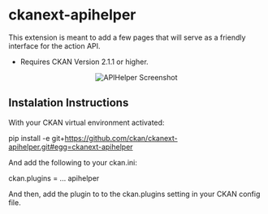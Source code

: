 # ckanext-apihelper

This extension is meant to add a few pages that will serve as a friendly interface
for the action API. 

* Requires CKAN Version 2.1.1 or higher.


<p align="center">
  <img src="http://imagizer.imageshack.us/v2/500x500q100/540/HTd2Y4.png" alt="APIHelper Screenshot"/>
</p>

## Instalation Instructions

With your CKAN virtual environment activated:

  pip install -e  git+https://github.com/ckan/ckanext-apihelper.git#egg=ckanext-apihelper

And add the following to your ckan.ini:

  ckan.plugins = ... apihelper


And then, add the plugin to to the ckan.plugins setting in your CKAN config file.
